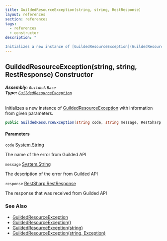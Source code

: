 ```yaml
---
title: GuildedResourceException(string, string, RestResponse)
layout: references
section: references
tags:
  - references
  - constructor
description: "

Initializes a new instance of [GuildedResourceException](GuildedResourceException 'Guilded.Base.GuildedResourceException') with information from given parameters."
---
```


## GuildedResourceException(string, string, RestResponse) Constructor
###### **Assembly:** `Guilded.Base`<br/>**Type:** [`GuildedResourceException`](GuildedResourceException 'Guilded.Base.GuildedResourceException')

Initializes a new instance of [GuildedResourceException](GuildedResourceException 'Guilded.Base.GuildedResourceException') with information from given parameters.

```csharp
public GuildedResourceException(string code, string message, RestSharp.RestResponse response);
```
#### Parameters

<a name='Guilded.Base.GuildedResourceException.GuildedResourceException(string,string,RestSharp.RestResponse).code'></a>

`code` [System.String](https://docs.microsoft.com/en-us/dotnet/api/System.String 'System.String')

The name of the error from Guilded API

<a name='Guilded.Base.GuildedResourceException.GuildedResourceException(string,string,RestSharp.RestResponse).message'></a>

`message` [System.String](https://docs.microsoft.com/en-us/dotnet/api/System.String 'System.String')

The description of the error from Guilded API

<a name='Guilded.Base.GuildedResourceException.GuildedResourceException(string,string,RestSharp.RestResponse).response'></a>

`response` [RestSharp.RestResponse](https://docs.microsoft.com/en-us/dotnet/api/RestSharp.RestResponse 'RestSharp.RestResponse')

The response that was received from Guilded API

### See Also
- [GuildedResourceException](GuildedResourceException 'Guilded.Base.GuildedResourceException')
- [GuildedResourceException()](GuildedResourceException.GuildedResourceException() 'Guilded.Base.GuildedResourceException.GuildedResourceException()')
- [GuildedResourceException(string)](GuildedResourceException.GuildedResourceException(string) 'Guilded.Base.GuildedResourceException.GuildedResourceException(string)')
- [GuildedResourceException(string, Exception)](GuildedResourceException.GuildedResourceException(string,Exception) 'Guilded.Base.GuildedResourceException.GuildedResourceException(string, System.Exception)')